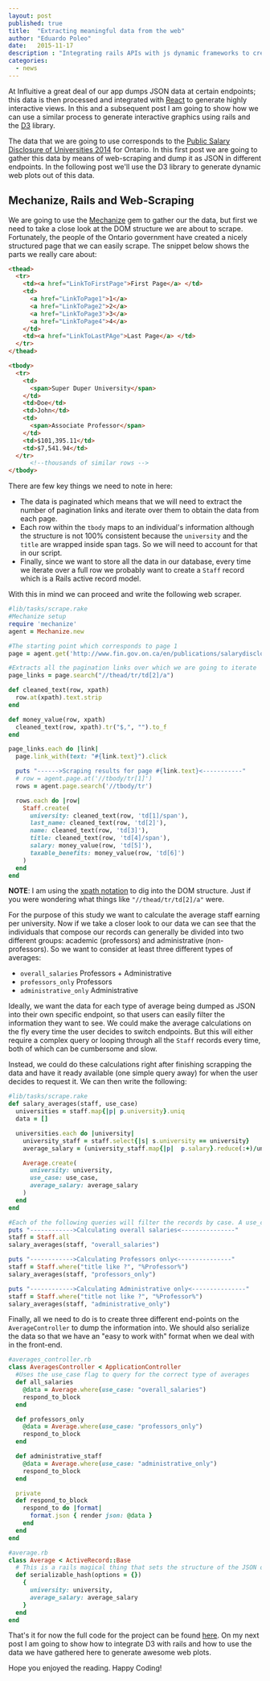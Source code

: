 ```yaml
---
layout: post
published: true
title:  "Extracting meaningful data from the web"
author: "Eduardo Poleo"
date:   2015-11-17
description : "Integrating rails APIs with js dynamic frameworks to create interactive sites"
categories:
  - news
---
```


At Influitive a great deal of our app dumps JSON data at certain endpoints; this data is then processed and integrated with [React](https://facebook.github.io/react/) to generate highly interactive views. In this and a subsequent post I am going to show how we can use a similar process to generate interactive graphics using rails and the [D3](http://d3js.org/) library.

The data that we are going to use corresponds to the [Public Salary Disclosure of Universities 2014](http://www.fin.gov.on.ca/en/publications/salarydisclosure/pssd/orgs-tbs.php?year=2014&organization=universities&page=1) for Ontario. In this first post we are going to gather this data by means of web-scraping and dump it as JSON in different endpoints. In the following post we'll use the D3 library to generate dynamic web plots out of this data.

## Mechanize, Rails and Web-Scraping
We are going to use the [Mechanize](https://github.com/sparklemotion/mechanize) gem to gather our the data, but first we need to take a close look at the DOM structure we are about to scrape. Fortunately, the people of the Ontario government have created a nicely structured page that we can easily scrape. The snippet below shows the parts we really care about:

```html
<thead>
  <tr>
  	<td><a href="LinkToFirstPage">First Page</a> </td>
    <td>
      <a href="LinkToPage1">1</a>
      <a href="LinkToPage2">2</a>
      <a href="LinkToPage3">3</a>
      <a href="LinkToPage4">4</a>
    </td>
    <td><a href="LinkToLastPAge">Last Page</a> </td>
  </tr>
</thead>

<tbody>
  <tr>
    <td>
      <span>Super Duper University</span>
    </td>
  	<td>Doe</td>
  	<td>John</td>
  	<td>
      <span>Associate Professor</span>
    </td>
  	<td>$101,395.11</td>
  	<td>$7,541.94</td>
  </tr>
      <!--thousands of similar rows -->
</tbody>
```
There are few key things we need to note in here:
* The data is paginated which means that we will need to extract the number of pagination links and iterate over them to obtain the data from each page.
* Each row within the ```tbody``` maps to an individual's information although the structure is not 100% consistent because the ```university``` and the  ```title``` are wrapped inside span tags. So we will need to account for that in our script.
* Finally, since we want to store all the data in our database, every time we iterate over a full row we probably want to create a ```Staff``` record which is a Rails active record model.

With this in mind we can proceed and write the following web scraper.

```ruby
#lib/tasks/scrape.rake
#Mechanize setup
require 'mechanize'
agent = Mechanize.new

#The starting point which corresponds to page 1
page = agent.get('http://www.fin.gov.on.ca/en/publications/salarydisclosure/pssd/orgs-tbs.php?year=2014&organization=universities&page=1')

#Extracts all the pagination links over which we are going to iterate
page_links = page.search("//thead/tr/td[2]/a")

def cleaned_text(row, xpath)
  row.at(xpath).text.strip
end

def money_value(row, xpath)
  cleaned_text(row, xpath).tr("$,", "").to_f
end

page_links.each do |link|
  page.link_with(text: "#{link.text}").click

  puts "------>Scraping results for page #{link.text}<-----------"
  # row = agent.page.at('//tbody/tr[1]')
  rows = agent.page.search('//tbody/tr')

  rows.each do |row|
    Staff.create(
      university: cleaned_text(row, 'td[1]/span'),
      last_name: cleaned_text(row, 'td[2]'),
      name: cleaned_text(row, 'td[3]'),
      title: cleaned_text(row, 'td[4]/span'),
      salary: money_value(row, 'td[5]'),
      taxable_benefits: money_value(row, 'td[6]')
    )
  end
end
```
**NOTE**: I am using the [xpath notation](https://en.wikipedia.org/wiki/XPath) to dig into the DOM structure. Just if you were wondering what things like ```"//thead/tr/td[2]/a"``` were.

For the purpose of this study we want to calculate the average staff earning per university. Now if we take a closer look to our data we can see that the individuals that compose our records can generally be divided into two different groups: academic (professors) and administrative (non-professors). So we want to consider at least three different types of averages:

*   ```overall_salaries``` Professors + Administrative
*   ```professors_only``` Professors
*   ```administrative_only``` Administrative

Ideally, we want the data for each type of average being dumped as JSON into their own specific endpoint, so that users can easily filter the information they want to see. We could make the average calculations on the fly every time the user decides to switch endpoints. But this will either require a complex query or looping through all the ```Staff``` records every time, both of which can be cumbersome and slow.

Instead, we could do these calculations right after finishing scrapping the data and have it ready available (one simple query away) for when the user decides to request it. We can then write the following:

```ruby
#lib/tasks/scrape.rake
def salary_averages(staff, use_case)
  universities = staff.map{|p| p.university}.uniq
  data = []

  universities.each do |university|
    university_staff = staff.select{|s| s.university == university}
    average_salary = (university_staff.map{|p|  p.salary}.reduce(:+)/university_staff.count).round(2)

    Average.create(
      university: university,
      use_case: use_case,
      average_salary: average_salary
    )
  end
end

#Each of the following queries will filter the records by case. A use_case parameter is passed down so that we can refer to it later in the controller endpoints.
puts "------------>Calculating overall salaries<---------------"
staff = Staff.all
salary_averages(staff, "overall_salaries")

puts "------------>Calculating Professors only<---------------"
staff = Staff.where("title like ?", "%Professor%")
salary_averages(staff, "professors_only")

puts "------------>Calculating Administrative only<---------------"
staff = Staff.where("title not like ?", "%Professor%")
salary_averages(staff, "administrative_only")
```

Finally, all we need to do is to create three different end-points on the ```AverageController``` to dump the information into. We should also serialize the data so that we have an "easy to work with" format when we deal with in the front-end.

```ruby
#averages_controller.rb
class AveragesController < ApplicationController
  #Uses the use_case flag to query for the correct type of averages
  def all_salaries
    @data = Average.where(use_case: "overall_salaries")
    respond_to_block
  end

  def professors_only
    @data = Average.where(use_case: "professors_only")
    respond_to_block
  end

  def administrative_staff
    @data = Average.where(use_case: "administrative_only")
    respond_to_block
  end

  private
  def respond_to_block
    respond_to do |format|
      format.json { render json: @data }
    end
  end
end

#average.rb
class Average < ActiveRecord::Base
  # This is a rails magical thing that sets the structure of the JSON object that we are going to render
  def serializable_hash(options = {})
    {
      university: university,
      average_salary: average_salary
    }
  end
end
```
That's it for now the full code for the project can be found [here](https://github.com/eduardopoleo/web_scraper). On my next post I am going to show how to integrate D3 with rails and how to use the data we have gathered here to generate awesome web plots.

Hope you enjoyed the reading. Happy Coding!
